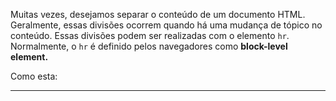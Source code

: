 Muitas vezes, desejamos separar o conteúdo de um documento HTML. Geralmente, essas divisões ocorrem quando há uma mudança de tópico no conteúdo. Essas divisões podem ser realizadas com o elemento `hr`. Normalmente, o `hr` é definido pelos navegadores como **block-level element.**

Como esta: 

* * *